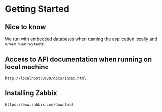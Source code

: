 # Getting Started

## Nice to know

We run with embedded databases when running the application locally and when running tests.

## Access to API documentation when running on local machine

    http://localhost:8080/docs/index.html

## Installing Zabbix

    https://www.zabbix.com/download
